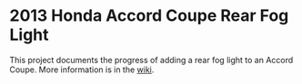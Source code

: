 # 2013 Honda Accord Coupe Rear Fog Light
This project documents the progress of adding a rear fog light to an Accord Coupe. More information is in the [wiki](https://github.com/ntb001/rear-fog/wiki).
